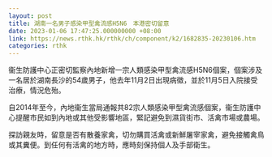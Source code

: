 ```yaml
---
layout: post
title: 湖南一名男子感染甲型禽流感H5N6　本港密切留意
date: 2023-01-06 17:47:25.000000000 +08:00
link: https://news.rthk.hk/rthk/ch/component/k2/1682835-20230106.htm
categories: rthk
---
```


衞生防護中心正密切監察內地新增一宗人類感染甲型禽流感H5N6個案，個案涉及一名居於湖南長沙的54歲男子，他去年11月2日出現病徵，並於11月5日入院接受治療，情況危殆。

自2014年至今，內地衞生當局通報共82宗人類感染甲型禽流感個案，衞生防護中心提醒市民如到內地或其他受影響地區，緊記避免到濕貨街市、活禽市場或農場。

探訪親友時，留意是否有散養家禽，切勿購買活禽或新鮮屠宰家禽，避免接觸禽鳥或其糞便。到任何有活禽的地方時，應時刻保持個人及手部衛生。
